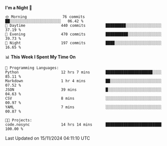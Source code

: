 <!--START_SECTION:waka-->
**I'm a Night 🦉** 

```text
🌞 Morning                76 commits          ██░░░░░░░░░░░░░░░░░░░░░░░   06.42 % 
🌆 Daytime                440 commits         █████████░░░░░░░░░░░░░░░░   37.19 % 
🌃 Evening                470 commits         ██████████░░░░░░░░░░░░░░░   39.73 % 
🌙 Night                  197 commits         ████░░░░░░░░░░░░░░░░░░░░░   16.65 % 
```


📊 **This Week I Spent My Time On** 

```text
💬 Programming Languages: 
Python                   12 hrs 7 mins       █████████████████████░░░░   85.11 % 
Markdown                 1 hr 4 mins         ██░░░░░░░░░░░░░░░░░░░░░░░   07.52 % 
JSON                     39 mins             █░░░░░░░░░░░░░░░░░░░░░░░░   04.63 % 
CSV                      8 mins              ░░░░░░░░░░░░░░░░░░░░░░░░░   00.97 % 
YAML                     7 mins              ░░░░░░░░░░░░░░░░░░░░░░░░░   00.87 % 

🐱‍💻 Projects: 
code.nosync              14 hrs 14 mins      █████████████████████████   100.00 % 
```


 Last Updated on 15/11/2024 04:11:10 UTC
<!--END_SECTION:waka-->
